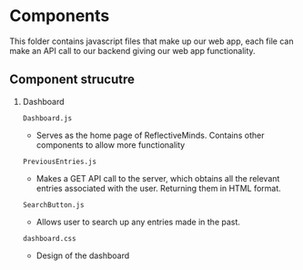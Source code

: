 # Components

This folder contains javascript files that make up our web app, each file can make an API call to our backend giving our web app functionality.

## Component strucutre

1. Dashboard

   ```Dashboard.js```

   - Serves as the home page of ReflectiveMinds. Contains other components to allow more functionality
  
   ```PreviousEntries.js```

   - Makes a GET API call to the server, which obtains all the relevant entries associated with the user. Returning them in HTML format.
  
   ```SearchButton.js```

   - Allows user to search up any entries made in the past.
  
   ```dashboard.css```

   - Design of the dashboard
